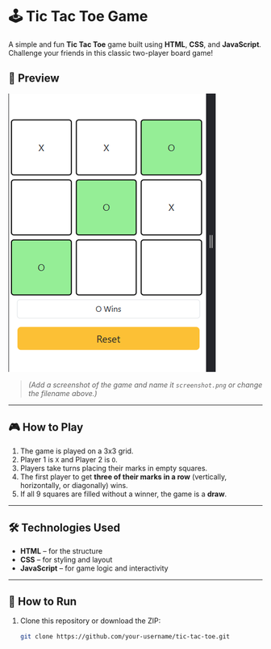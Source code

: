 # 🕹️ Tic Tac Toe Game

A simple and fun **Tic Tac Toe** game built using **HTML**, **CSS**, and **JavaScript**. Challenge your friends in this classic two-player board game!

## 📸 Preview

![Tic Tac Toe Screenshot](screenshot.png)

> *(Add a screenshot of the game and name it `screenshot.png` or change the filename above.)*

---

## 🎮 How to Play

1. The game is played on a 3x3 grid.
2. Player 1 is `X` and Player 2 is `O`.
3. Players take turns placing their marks in empty squares.
4. The first player to get **three of their marks in a row** (vertically, horizontally, or diagonally) wins.
5. If all 9 squares are filled without a winner, the game is a **draw**.

---

## 🛠️ Technologies Used

- **HTML** – for the structure
- **CSS** – for styling and layout
- **JavaScript** – for game logic and interactivity

---

## 🚀 How to Run

1. Clone this repository or download the ZIP:
   ```bash
   git clone https://github.com/your-username/tic-tac-toe.git
